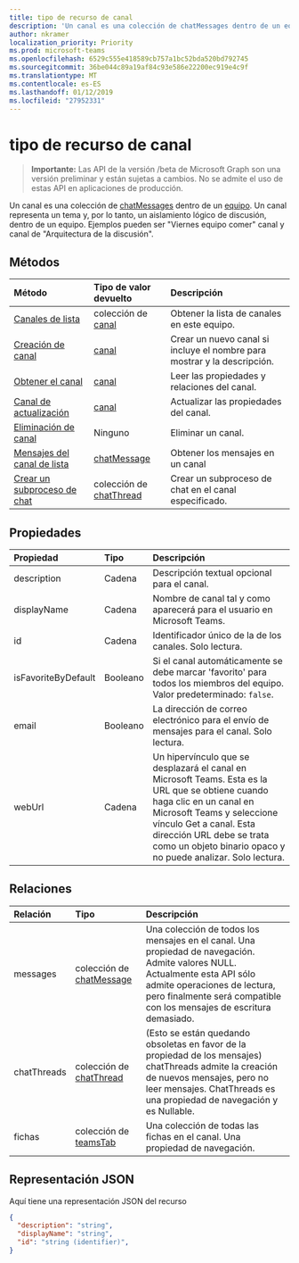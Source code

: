 ```yaml
---
title: tipo de recurso de canal
description: 'Un canal es una colección de chatMessages dentro de un equipo. '
author: nkramer
localization_priority: Priority
ms.prod: microsoft-teams
ms.openlocfilehash: 6529c555e418589cb757a1bc52bda520bd792745
ms.sourcegitcommit: 36be044c89a19af84c93e586e22200ec919e4c9f
ms.translationtype: MT
ms.contentlocale: es-ES
ms.lasthandoff: 01/12/2019
ms.locfileid: "27952331"
---
```

# <a name="channel-resource-type"></a>tipo de recurso de canal

> **Importante:** Las API de la versión /beta de Microsoft Graph son una versión preliminar y están sujetas a cambios. No se admite el uso de estas API en aplicaciones de producción.

Un canal es una colección de [chatMessages](chatmessage.md) dentro de un [equipo](../resources/team.md). Un canal representa un tema y, por lo tanto, un aislamiento lógico de discusión, dentro de un equipo. Ejemplos pueden ser "Viernes equipo comer" canal y canal de "Arquitectura de la discusión".


## <a name="methods"></a>Métodos

| Método       | Tipo de valor devuelto  |Descripción|
|:---------------|:--------|:----------|
|[Canales de lista](../api/channel-list.md) | colección de [canal](channel.md) | Obtener la lista de canales en este equipo.|
|[Creación de canal](../api/channel-post.md) | [canal](channel.md) | Crear un nuevo canal si incluye el nombre para mostrar y la descripción.|
|[Obtener el canal](../api/channel-get.md) | [canal](channel.md) | Leer las propiedades y relaciones del canal.|
|[Canal de actualización](../api/channel-patch.md) | [canal](channel.md) | Actualizar las propiedades del canal.|
|[Eliminación de canal](../api/channel-delete.md) | Ninguno | Eliminar un canal.|
|[Mensajes del canal de lista](../api/channel-list-messages.md)  | [chatMessage](../resources/chatmessage.md) | Obtener los mensajes en un canal |
|[Crear un subproceso de chat](../api/channel-post-chatthreads.md) | colección de [chatThread](chatthread.md)| Crear un subproceso de chat en el canal especificado.|

## <a name="properties"></a>Propiedades
| Propiedad     | Tipo   |Descripción|
|:---------------|:--------|:----------|
|description|Cadena|Descripción textual opcional para el canal.|
|displayName|Cadena|Nombre de canal tal y como aparecerá para el usuario en Microsoft Teams.|
|id|Cadena|Identificador único de la de los canales. Solo lectura.|
|isFavoriteByDefault|Booleano|Si el canal automáticamente se debe marcar 'favorito' para todos los miembros del equipo. Valor predeterminado: `false`.|
|email|Booleano| La dirección de correo electrónico para el envío de mensajes para el canal. Solo lectura.|
|webUrl|Cadena|Un hipervínculo que se desplazará el canal en Microsoft Teams. Esta es la URL que se obtiene cuando haga clic en un canal en Microsoft Teams y seleccione vínculo Get a canal. Esta dirección URL debe se trata como un objeto binario opaco y no puede analizar. Solo lectura.|


## <a name="relationships"></a>Relaciones
| Relación | Tipo   |Descripción|
|:---------------|:--------|:----------|
|messages|colección de [chatMessage](chatmessage.md)|Una colección de todos los mensajes en el canal. Una propiedad de navegación. Admite valores NULL. Actualmente esta API sólo admite operaciones de lectura, pero finalmente será compatible con los mensajes de escritura demasiado.|
|chatThreads|colección de [chatThread](chatthread.md)|(Esto se están quedando obsoletas en favor de la propiedad de los mensajes) chatThreads admite la creación de nuevos mensajes, pero no leer mensajes. ChatThreads es una propiedad de navegación y es Nullable.|
|fichas|colección de [teamsTab](../resources/teamstab.md)|Una colección de todas las fichas en el canal. Una propiedad de navegación.|


## <a name="json-representation"></a>Representación JSON

Aquí tiene una representación JSON del recurso

<!-- {
  "blockType": "resource",
  "optionalProperties": [
    "chatthreads"
  ],
  "keyProperty": "id",
  "@odata.type": "microsoft.graph.channel"
}-->

```json
{
  "description": "string",
  "displayName": "string",
  "id": "string (identifier)",
}

```


<!-- uuid: 8fcb5dbc-d5aa-4681-8e31-b001d5168d79
2015-10-25 14:57:30 UTC -->
<!-- {
  "type": "#page.annotation",
  "description": "channel resource",
  "keywords": "",
  "section": "documentation",
  "tocPath": ""
}-->
